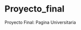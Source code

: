 # Proyecto_final
<html>
  <body>
      Proyecto Final: Pagina Universitaria
      <div align="center">

